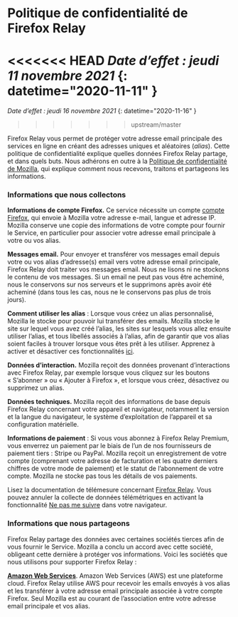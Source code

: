 ﻿# Politique de confidentialité de Firefox Relay

<<<<<<< HEAD
*Date d’effet : jeudi 11 novembre 2021*
{: datetime="2020-11-11" }
=======
*Date d’effet : jeudi 16 novembre 2021*
{: datetime="2020-11-16" }
>>>>>>> upstream/master

Firefox Relay vous permet de protéger votre adresse email principale des services en ligne en créant des adresses uniques et aléatoires (*alias*). Cette politique de confidentialité explique quelles données Firefox Relay partage, et dans quels buts. Nous adhérons en outre à la [Politique de confidentialité de Mozilla](https://www.mozilla.org/privacy/), qui explique comment nous recevons, traitons et partageons les informations.

### Informations que nous collectons

__Informations de compte Firefox.__ Ce service nécessite un compte [compte Firefox](https://www.mozilla.org/privacy/firefox/#firefox-accounts-join-firefox), qui envoie à Mozilla votre adresse e-mail, langue et adresse IP. Mozilla conserve une copie des informations de votre compte pour fournir le Service, en particulier pour associer votre adresse email principale à votre ou vos alias.

__Messages email.__ Pour envoyer et transférer vos messages email depuis votre ou vos alias d’adresse(s) email vers votre adresse email principale, Firefox Relay doit traiter vos messages email. Nous ne lisons ni ne stockons le contenu de vos messages. Si un email ne peut pas vous être acheminé, nous le conservons sur nos serveurs et le supprimons après avoir été acheminé (dans tous les cas, nous ne le conservons pas plus de trois jours).

__Comment utiliser les alias__ : Lorsque vous créez un alias personnalisé, Mozilla le stocke pour pouvoir lui transférer des emails. Mozilla stocke le site sur lequel vous avez créé l’alias, les sites sur lesquels vous allez ensuite utiliser l’alias, et tous libellés associés à l’alias, afin de garantir que vos alias soient faciles à trouver lorsque vous êtes prêt à les utiliser. Apprenez à activer et désactiver ces fonctionnalités [ici](https://relay.firefox.com/faq).

__Données d’interaction.__ Mozilla reçoit des données provenant d’interactions avec Firefox Relay, par exemple lorsque vous cliquez sur les boutons « S’abonner » ou « Ajouter à Firefox », et lorsque vous créez, désactivez ou supprimez un alias.

__Données techniques.__ Mozilla reçoit des informations de base depuis Firefox Relay concernant votre appareil et navigateur, notamment la version et la langue du navigateur, le système d’exploitation de l’appareil et sa configuration matérielle.

__Informations de paiement__ : Si vous vous abonnez à Firefox Relay Premium, vous enverrez un paiement par le biais de l’un de nos fournisseurs de paiement tiers : Stripe ou PayPal. Mozilla reçoit un enregistrement de votre compte (comprenant votre adresse de facturation et les quatre derniers chiffres de votre mode de paiement) et le statut de l’abonnement de votre compte. Mozilla ne stocke pas tous les détails de vos paiements.

Lisez la documentation de télémesure concernant [Firefox Relay](https://github.com/mozilla/fx-private-relay/blob/master/METRICS.md?). Vous pouvez annuler la collecte de données télémétriques en activant la fonctionnalité [Ne pas me suivre](https://support.mozilla.org/kb/how-do-i-turn-do-not-track-feature) dans votre navigateur.  

### Informations que nous partageons

Firefox Relay partage des données avec certaines sociétés tierces afin de vous fournir le Service. Mozilla a conclu un accord avec cette société, obligeant cette dernière à protéger vos informations. Voici les sociétés que nous utilisons pour supporter Firefox Relay :

__[Amazon Web Services](https://aws.amazon.com/privacy/)__. Amazon Web Services (AWS) est une plateforme cloud. Firefox Relay utilise AWS pour recevoir les emails envoyés à vos alias et les transférer à votre adresse email principale associée à votre compte Firefox. Seul Mozilla est au courant de l’association entre votre adresse email principale et vos alias.

